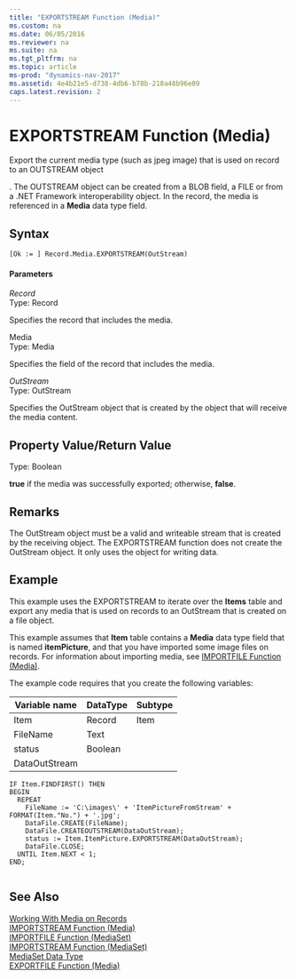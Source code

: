 ```yaml
---
title: "EXPORTSTREAM Function (Media)"
ms.custom: na
ms.date: 06/05/2016
ms.reviewer: na
ms.suite: na
ms.tgt_pltfrm: na
ms.topic: article
ms-prod: "dynamics-nav-2017"
ms.assetid: 4e4b21e5-d738-4db6-b78b-218a48b96e09
caps.latest.revision: 2
---
```

# EXPORTSTREAM Function (Media)
Export the current media type \(such as jpeg image\) that is used on record to an OUTSTREAM object  
  
 . The OUTSTREAM object can be created from a BLOB field, a FILE or from a .NET Framework interoperability object. In the record, the media is referenced in a **Media** data type field.  
  
## Syntax  
  
```  
[Ok := ] Record.Media.EXPORTSTREAM(OutStream)  
```  
  
#### Parameters  
 *Record*  
 Type: Record  
  
 Specifies the record that includes the media.  
  
 Media  
 Type: Media  
  
 Specifies the field of the record that includes the media.  
  
 *OutStream*  
 Type: OutStream  
  
 Specifies the OutStream object that is created by the object that will receive the media content.  
  
## Property Value/Return Value  
 Type: Boolean  
  
 **true** if the media was successfully exported; otherwise, **false**.  
  
## Remarks  
 The OutStream object must be a valid and writeable stream that is created by the receiving object. The EXPORTSTREAM function does not create the OutStream object. It only uses the object for writing data.  
  
## Example  
 This example uses the EXPORTSTREAM to iterate over the **Items** table and export any media that is used on records to an OutStream that is created on a file object.  
  
 This example assumes that **Item** table contains a **Media** data type field that is named **itemPicture**, and that you have imported some image files on records. For information about importing media, see [IMPORTFILE Function \(Media\)](IMPORTFILE-Function--Media-.md).  
  
 The example code requires that you create the following variables:  
  
|Variable name|DataType|Subtype|  
|-------------------|--------------|-------------|  
|Item|Record|Item|  
|FileName|Text||  
|status|Boolean||  
|DataOutStream|||  
  
```  
IF Item.FINDFIRST() THEN  
BEGIN  
  REPEAT  
    FileName := 'C:\images\' + 'ItemPictureFromStream' + FORMAT(Item."No.") + '.jpg';  
    DataFile.CREATE(FileName);  
    DataFile.CREATEOUTSTREAM(DataOutStream);  
    status := Item.ItemPicture.EXPORTSTREAM(DataOutStream);  
    DataFile.CLOSE;  
  UNTIL Item.NEXT < 1;  
END;  
  
```  
  
## See Also  
 [Working With Media on Records](Working-With-Media-on-Records.md)   
 [IMPORTSTREAM Function \(Media\)](IMPORTSTREAM-Function--Media-.md)   
 [IMPORTFILE Function \(MediaSet\)](IMPORTFILE-Function--MediaSet-.md)   
 [IMPORTSTREAM Function \(MediaSet\)](IMPORTSTREAM-Function--MediaSet-.md)   
 [MediaSet Data Type](MediaSet-Data-Type.md)   
 [EXPORTFILE Function \(Media\)](EXPORTFILE-Function--Media-.md)